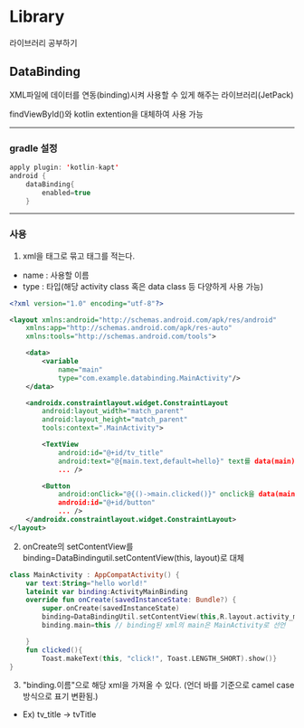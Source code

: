 # Library
라이브러리 공부하기
## DataBinding

XML파일에 데이터를 연동(binding)시켜 사용할 수 있게 해주는 라이브러리(JetPack)

findViewById()와 kotlin extention을 대체하여 사용 가능

---

### gradle 설정

```kotlin
apply plugin: 'kotlin-kapt'
android {
    dataBinding{
        enabled=true
    }
```

---

### 사용

1. xml을 <layout/> 태그로 묶고 <data> 태그를 적는다. 

- name : 사용할 이름
- type : 타입(해당 activity class 혹은 data class 등 다양하게 사용 가능)

```xml
<?xml version="1.0" encoding="utf-8"?>

<layout xmlns:android="http://schemas.android.com/apk/res/android"
    xmlns:app="http://schemas.android.com/apk/res-auto"
    xmlns:tools="http://schemas.android.com/tools">

    <data>
        <variable
            name="main"
            type="com.example.databinding.MainActivity"/>
    </data>

    <androidx.constraintlayout.widget.ConstraintLayout
        android:layout_width="match_parent"
        android:layout_height="match_parent"
        tools:context=".MainActivity">

        <TextView            
            android:id="@+id/tv_title"
            android:text="@{main.text,default=hello}" text를 data(main)의 text변수로 설정, default = "hello"
            ... />

        <Button
            android:onClick="@{()->main.clicked()}" onclick을 data(main)의 clicked 함수로 설정
            android:id="@+id/button"
            ... />
    </androidx.constraintlayout.widget.ConstraintLayout>
</layout>
```

2. onCreate의 setContentView를 binding=DataBindingutil.setContentView(this, layout)로 대체

```kotlin
class MainActivity : AppCompatActivity() {
    var text:String="hello world!"
    lateinit var binding:ActivityMainBinding
    override fun onCreate(savedInstanceState: Bundle?) {
        super.onCreate(savedInstanceState)
        binding=DataBindingUtil.setContentView(this,R.layout.activity_main)
        binding.main=this // binding된 xml의 main은 MainActivity로 선언

    }
    fun clicked(){
        Toast.makeText(this, "click!", Toast.LENGTH_SHORT).show()}
}
```

3. "binding.이름"으로 해당 xml을 가져올 수 있다. (언더 바를 기준으로 camel case 방식으로 표기 변환됨.)

- Ex) tv_title -> tvTitle